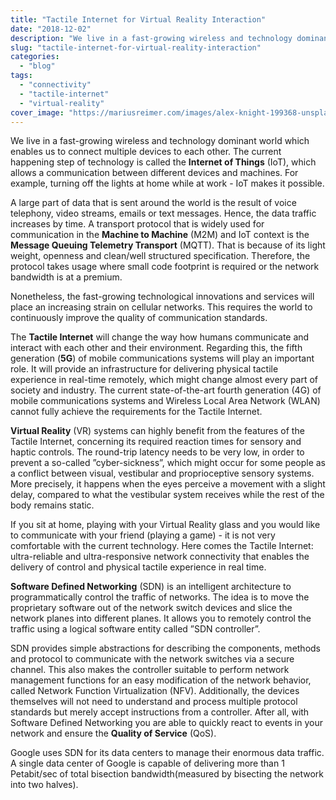 ```yaml
---
title: "Tactile Internet for Virtual Reality Interaction"
date: "2018-12-02"
description: "We live in a fast-growing wireless and technology dominant world which enables us to connect multiple devices to each other. The current happening step of technology is called the Internet of Things (IoT), which allows a communication between different devices and machines."
slug: "tactile-internet-for-virtual-reality-interaction"
categories:
  - "blog"
tags:
  - "connectivity"
  - "tactile-internet"
  - "virtual-reality"
cover_image: "https://mariusreimer.com/images/alex-knight-199368-unsplash.jpg"
---
```


We live in a fast-growing wireless and technology dominant world which enables us to connect multiple devices to each other. The current happening step of technology is called the **Internet of Things** (IoT), which allows a communication between different devices and machines. For example, turning off the lights at home while at work - IoT makes it possible.

A large part of data that is sent around the world is the result of voice telephony, video streams, emails or text messages. Hence, the data traffic increases by time. A transport protocol that is widely used for communication in the **Machine to Machine** (M2M) and IoT context is the **Message Queuing Telemetry Transport** (MQTT). That is because of its light weight, openness and clean/well structured specification. Therefore, the protocol takes usage where small code footprint is required or the network bandwidth is at a premium.

Nonetheless, the fast-growing technological innovations and services will place an increasing strain on cellular networks. This requires the world to continuously improve the quality of communication standards.

The **Tactile Internet** will change the way how humans communicate and interact with each other and their environment. Regarding this, the fifth generation (**5G**) of mobile communications systems will play an important role. It will provide an infrastructure for delivering physical tactile experience in real-time remotely, which might change almost every part of society and industry. The current state-of-the-art fourth generation (4G) of mobile communications systems and Wireless Local Area Network (WLAN) cannot fully achieve the requirements for the Tactile Internet.

**Virtual Reality** (VR) systems can highly benefit from the features of the Tactile Internet, concerning its required reaction times for sensory and haptic controls. The round-trip latency needs to be very low, in order to prevent a so-called ”cyber-sickness”, which might occur for some people as a conflict between visual, vestibular and proprioceptive sensory systems. More precisely, it happens when the eyes perceive a movement with a slight delay, compared to what the vestibular system receives while the rest of the body remains static.

If you sit at home, playing with your Virtual Reality glass and you would like to communicate with your friend (playing a game) - it is not very comfortable with the current technology. Here comes the Tactile Internet: ultra-reliable and ultra-responsive network connectivity that enables the delivery of control and physical tactile experience in real time.

**Software Defined Networking** (SDN) is an intelligent architecture to programmatically control the traffic of networks. The idea is to move the proprietary software out of the network switch devices and slice the network planes into different planes. It allows you to remotely control the traffic using a logical software entity called ”SDN controller”.

SDN provides simple abstractions for describing the components, methods and protocol to communicate with the network switches via a secure channel. This also makes the controller suitable to perform network management functions for an easy modification of the network behavior, called Network Function Virtualization (NFV). Additionally, the devices themselves will not need to understand and process multiple protocol standards but merely accept instructions from a controller. After all, with Software Defined Networking you are able to quickly react to events in your network and ensure the **Quality of Service** (QoS).

Google uses SDN for its data centers to manage their enormous data traffic. A single data center of Google is capable of delivering more than 1 Petabit/sec of total bisection bandwidth(measured by bisecting the network into two halves).
